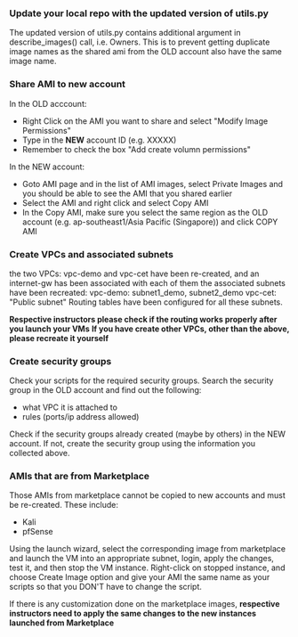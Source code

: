 ### Update your local repo with the updated version of utils.py 
The updated version of utils.py contains additional argument in describe_images() call, i.e. Owners.  This is to prevent getting duplicate image names as the shared ami from the OLD account also have the same image name. 

### Share AMI to new account 

In the OLD acccount:

- Right Click on the AMI you want to share and select "Modify  Image Permissions" 
- Type in the **NEW** account ID (e.g. XXXXX)
- Remember to check the box "Add create volumn permissions"

In the NEW account:
- Goto AMI page and in the list of AMI images, select Private Images and you should be able to see the AMI that you shared earlier
- Select the AMI and right click and select Copy AMI
- In the Copy AMI, make sure you select the same region as the OLD account (e.g. ap-southeast1/Asia Pacific (Singapore)) and click COPY AMI

### Create VPCs and associated subnets
the two VPCs: vpc-demo and vpc-cet have been re-created, and an internet-gw has been associated with each of them
the associated subnets have been recreated: 
vpc-demo:  subnet1_demo, subnet2_demo
vpc-cet: "Public subnet"
Routing tables have been configured for all these subnets. 

**Respective instructors please check if the routing works properly after you launch your VMs**
**If you have create other VPCs, other than the above, please recreate it yourself**


### Create security groups

Check your scripts for the required security groups. 
Search the security group in the OLD account and find out the following:
- what VPC it is attached to 
- rules (ports/ip address allowed)

Check if the security groups already created (maybe by others) in the NEW account. If not, create the security group using the information you collected above.


### AMIs that are from Marketplace 

Those AMIs from marketplace cannot be copied to new accounts and must be re-created. These include:
- Kali
- pfSense

Using the launch wizard, select the corresponding image from marketplace and launch the VM into an appropriate subnet, login, apply the changes, test it, and then stop the VM instance.  Right-click on stopped instance, and choose Create Image option and give your AMI the same name as your scripts so that you DON'T have to change the script. 


If there is any customization done on the marketplace images, **respective instructors need to apply the same changes to the new instances launched from Marketplace**
